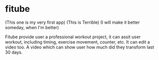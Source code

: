 # fitube
(This one is my very first app)
(This is Terrible)
(I will make it better someday, when I'm better)

Fitube provide user a professional workout project, it can assit user workout, including timing, exercise movement, counter, etc.
It can edit a video too. A video which can show user how much did they transform last 30 days.
